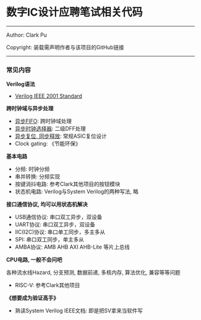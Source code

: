 # 数字IC设计应聘笔试相关代码

---

Author: Clark Pu

Copyright: 装载需声明作者与该项目的GitHub链接

---

### 常见内容

**Verilog语法**
- [Verilog IEEE 2001 Standard](./verilog_ieee.v)

**跨时钟域与异步处理**

- [异步FIFO](./asynchronous_fifo.sv): 跨时钟域处理
- [异步时钟选择器](./clk_mux.sv): 二级DFF处理
- [异步复位, 同步释放](./synchronous_reset.sv): 常规ASIC复位设计
- Clock gating: 《节能环保》

**基本电路**

- 分频: 时钟分频
- 串并转换: 分频实现
- 按键消抖电路: 参考Clark其他项目的按钮模块
- 状态机电路: Verilog与System Verilog的两种写法, 略

**接口通信协议, 均可以用状态机解决**

- USB通信协议: 串口双工异步，双设备
- UART协议: 串口双工异步，双设备
- IIC(I2C)协议: 串口单工同步，多主多从
- SPI: 串口双工同步，单主多从
- AMBA协议: AMB AHB AXI AHB-Lite 等片上总线

**CPU电路, 一般不会问吧**

各种流水线Hazard, 分支预测, 数据前递, 多核内存, 算法优化, 兼容等等问题

- RISC-V: 参考Clark其他项目

**《想要成为验证高手》**

- 熟读System Verilog IEEE文档: 即是把SV拿来当软件写

